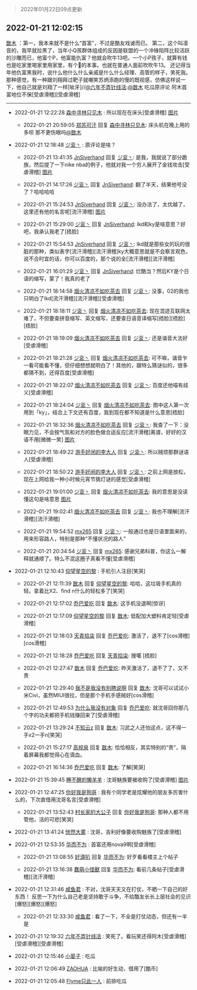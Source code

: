 > 2022年01月22日09点更新
<link rel="stylesheet" href="https://cdn.jsdelivr.net/gh/taotie6/sampleJSON@main/css/photo_show.css">
<meta name="referrer" content="no-referrer" />


 ## 2022-01-21 12:02:15 

 [㪚木](https://www.coolapk.com/feed/32980789?shareKey=ZTEzYWZlMmZkZjRhNjFlYTNkYjY~) ：第一，我本来就不是什么“首富”，不过是酷友戏谑而已。
第二，这个叫凛音的，我早就拉黑了，当年小Q孩群体组成的反因是联盟的一个冲锋陷阵比较活跃的沙雕而已，他富个P，他富能仇富？他就会吹牛13吧。一个小P孩子，就算有钱也是吃家里喝家里用家里，有个🐔的本事。也就在普通人面前吹吹牛13。<!--break-->
还记得当年他仇富黑我时，说什么他什么什么亲戚是什么什么经理、高管的样子，笑死我。那种感觉，有一种跟刘翔拜过靶子就嘲笑苏炳添跑的慢的既视感，仿佛这样说一下，他自己就是刘翔了一样[呲牙]//<a class="feed-link-uname" href="/u/六年不弄针线活">@六年不弄针线活</a>:<a class="feed-link-uname" href="/u/㪚木">@㪚木</a> 吃瓜原评论 阿木首富地位不保[受虐滑稽][受虐滑稽] 

<div class="album">
</div>

 ------- 

- 2022-01-21 12:22:28 [森中寻林只见木](uid=738706) : 所以现在在床头[受虐滑稽] [图片](http://image.coolapk.com/feed/2022/0121/12/738706_2db28723_8947_1612_955@1440x250.jpeg)

    - 2022-01-21 20:59:05 [郑苏可汗](uid=678781) 回复 [森中寻林只见木](uid=738706): 床头机在晚上用的多呗 那不更伤眼吗<a class="feed-link-uname" href="/u/㪚木">@㪚木</a> 

- 2022-01-21 12:18:48 [ジ衮丶](uid=494451) : 原评论是啥？ 

    - 2022-01-21 13:41:35 [JnSiverhand](uid=9862688) 回复 [ジ衮丶](uid=494451): 是我，我就说了部分跪族，然后提了一下nike nba的例子，他就对我一个穷人展开了金钱攻击[受虐滑稽] [图片](http://image.coolapk.com/feed/2022/0121/13/9862688_25f88a35_3694_4263_46@1080x2400.jpeg)

    - 2022-01-21 14:17:26 [ジ衮丶](uid=494451) 回复 [JnSiverhand](uid=9862688): 翻了半天，结果他号没了？哈哈哈哈 

    - 2022-01-21 15:24:53 [JnSiverhand](uid=9862688) 回复 [ジ衮丶](uid=494451): 没办法了，太优越了，这里还有他的名言呢[流汗滑稽] [图片](http://image.coolapk.com/feed/2022/0121/15/9862688_bdc4d9d2_9892_6512_495@1080x2400.jpeg)

    - 2022-01-21 15:29:00 [ジ衮丶](uid=494451) 回复 [JnSiverhand](uid=9862688): lkd和ky是啥意思？好吧，我承认我老了[捂脸] 

    - 2022-01-21 15:54:53 [JnSiverhand](uid=9862688) 回复 [ジ衮丶](uid=494451): lkd就是那些女的玩的很脏的那种，类似表字[流汗滑稽][流汗滑稽]ky大概意思就是不会察言观色，说不合时宜的话，你可以百度的，那个说的全[流汗滑稽][流汗滑稽] 

    - 2022-01-21 16:01:29 [ジ衮丶](uid=494451) 回复 [JnSiverhand](uid=9862688): 烂酷当？然后KY是个日语的缩写，蒙了！我真的老了 

    - 2022-01-21 18:14:58 [烟火清凉不如吃茶去](uid=4279524) 回复 [ジ衮丶](uid=494451): 没事，02的我也只明白了lkd[流汗滑稽][流汗滑稽][受虐滑稽] 

    - 2022-01-21 18:18:11 [ジ衮丶](uid=494451) 回复 [烟火清凉不如吃茶去](uid=4279524): 现在混迹互联网太难了，不但要查拼音缩写、英文缩写，还要查日语音译缩写[捂脸][捂脸][捂脸] 

    - 2022-01-21 18:19:09 [烟火清凉不如吃茶去](uid=4279524) 回复 [ジ衮丶](uid=494451): 还是谐音大法好[受虐滑稽] 

    - 2022-01-21 18:21:28 [ジ衮丶](uid=494451) 回复 [烟火清凉不如吃茶去](uid=4279524): 可不嘛，谐音乍一看可能看不懂，但仔细想想就明白了！其他的，跟特么猜谜似的，很多都猜不到，还得百度[受虐滑稽] 

    - 2022-01-21 18:22:07 [烟火清凉不如吃茶去](uid=4279524) 回复 [ジ衮丶](uid=494451): 百度还他喵有歧义[受虐滑稽] 

    - 2022-01-21 18:24:04 [ジ衮丶](uid=494451) 回复 [烟火清凉不如吃茶去](uid=4279524): 图中这人第一次用到「ky」，结合上下文还有百度，我到现在都不知道是什么意思[捂脸] 

    - 2022-01-21 18:32:36 [烟火清凉不如吃茶去](uid=4279524) 回复 [ジ衮丶](uid=494451): 我查了一下：没眼力见，不会按气氛和对方的脸色做合适反应[流汗滑稽]离谱，好好的汉语不用[微微一笑] [图片](http://image.coolapk.com/feed/2022/0121/18/4279524_d0a299d4_1155_9596_543@1125x875.jpeg)

    - 2022-01-21 18:49:22 [游手好闲的李大人](uid=1704844) 回复 [ジ衮丶](uid=494451): 所以贼烦那群谜语人[受虐滑稽] 

    - 2022-01-21 18:50:22 [游手好闲的李大人](uid=1704844) 回复 [ジ衮丶](uid=494451): 之前上网是放松，现在上网给我一种小时候元宵节猜灯谜的感觉[受虐滑稽] 

    - 2022-01-21 19:01:00 [ジ衮丶](uid=494451) 回复 [烟火清凉不如吃茶去](uid=4279524): 我的意思是没读懂这句是啥意思 [图片](http://image.coolapk.com/feed/2022/0121/19/494451_550e6198_2859_487_405@1440x3216.jpeg)

    - 2022-01-21 19:02:41 [烟火清凉不如吃茶去](uid=4279524) 回复 [ジ衮丶](uid=494451): 我也不理解[流汗滑稽][流汗滑稽] 

    - 2022-01-21 19:54:52 [mx265](uid=1039105) 回复 [ジ衮丶](uid=494451): 一般通过也是日语里面来的，用来形容路人，特别是那种“不懂状况的路人” 

    - 2022-01-21 20:34:54 [ジ衮丶](uid=494451) 回复 [mx265](uid=1039105): 感谢兄弟科普，你这么一解释就通顺了。特么不混这圈子真看不懂[受虐滑稽] 

- 2022-01-21 12:10:43 [仰望星空的黎](uid=1961388) : 手机引人注目[笑哭] 

    - 2022-01-21 12:11:39 [㪚木](uid=1081091) 回复 [仰望星空的黎](uid=1961388): 哈哈，这垃圾手机真的轻。拿着比X2、find n什么的轻松多了[笑哭] 

    - 2022-01-21 12:17:02 [乔巴爱吃](uid=927862) 回复 [㪚木](uid=1081091): 这手机没退啊[惊讶] 

    - 2022-01-21 12:17:09 [仰望星空的黎](uid=1961388) 回复 [㪚木](uid=1081091): 低配加大塑料肯定轻[受虐滑稽] 

    - 2022-01-21 12:18:03 [天青拾柒](uid=2874164) 回复 [乔巴爱吃](uid=927862): 激活了，退不了[cos滑稽][cos滑稽] 

    - 2022-01-21 12:18:28 [乔巴爱吃](uid=927862) 回复 [天青拾柒](uid=2874164): 搜噶 [捂脸] 

    - 2022-01-21 12:27:47 [㪚木](uid=1081091) 回复 [乔巴爱吃](uid=927862): 昨天激活了，退不了了，又不贵 

    - 2022-01-21 12:29:40 [我不是我没有别瞎说啊](uid=2231912) 回复 [㪚木](uid=1081091): 沈哥可以试试小米Civi，虽然MIUI很拉，但是那个手机手感贼好[cos滑稽] 

    - 2022-01-21 12:49:53 [为什么我没有对象](uid=2236988) 回复 [乔巴爱吃](uid=927862): 就沈哥回你那几个字的功夫都把手机钱赚回来了[受虐滑稽] 

    - 2022-01-21 13:29:24 [不知云z](uid=5657858) 回复 [㪚木](uid=1081091): 习武之人还怕这点，这不得一手x2一手n[笑哭] 

    - 2022-01-21 15:27:17 [高规泉](uid=1123484) 回复 [㪚木](uid=1081091): 恰恰相反，其实特别的“贵”，隔着屏幕我都觉得心在滴血。 

    - 2022-01-21 16:14:36 [乔巴爱吃](uid=927862) 回复 [㪚木](uid=1081091): 了解[笑哭] 

- 2022-01-21 15:39:45 [睡不醒的懒羊羊](uid=4242505) : 沈哥魅族要被收购了[受虐滑稽] [图片](http://image.coolapk.com/feed/2022/0121/15/4242505_d2061090_0783_1635_879@960x964.jpeg)

- 2022-01-21 12:47:25 [你好我是狗哥](uid=2938911) : 我有个同学老是炫耀他的朋友多厉害什么的，下次直借用沈哥名言[受虐滑稽] 

    - 2022-01-21 13:52:43 [村长家的大公子](uid=685373) 回复 [你好我是狗哥](uid=2938911): 那种人都不用管他，活的可悲[笑哭] 

- 2022-01-21 13:41:24 [恍然大雾](uid=1849331) : 沈哥，吉利好像要收购魅族了[受虐滑稽] 

- 2022-01-21 12:53:35 [华而不为](uid=1212555) : 首富还用nova9啊[受虐滑稽] 

    - 2022-01-21 13:08:55 [好滴叭](uid=5526219) 回复 [华而不为](uid=1212555): 好歹看看楼主上个帖子 

    - 2022-01-21 13:16:38 [蠢萌小怪獸](uid=2786281) 回复 [华而不为](uid=1212555): 看前几条帖子[受虐滑稽][流汗滑稽] 

- 2022-01-21 12:31:46 [咸鱼君](uid=573545) : 不对，沈哥天天又在打仗，不晒一下自己的好东西！
反思一下为什么自己老是坚持敢于斗争，不给酷友长长上层社会的见识 [爆怒][爆怒][爆怒] 

    - 2022-01-21 12:33:30 [咸鱼君](uid=573545) : 看了一下，不全是打仗动态，但还有一半是 

- 2022-01-21 12:19:32 [六年不弄针线活](uid=8385282) : 笑死了。看玩笑还得阿木[受虐滑稽][受虐滑稽][受虐滑稽] 

- 2022-01-21 12:15:46 [小晏子](uid=1945894) : 吃瓜 

- 2022-01-21 12:06:49 [ZAOHUA](uid=1930793) : 比喻的好生动，借用了[酷币] 

- 2022-01-21 12:05:48 [Flyme只此一人](uid=1894693) : 前排吃瓜 

